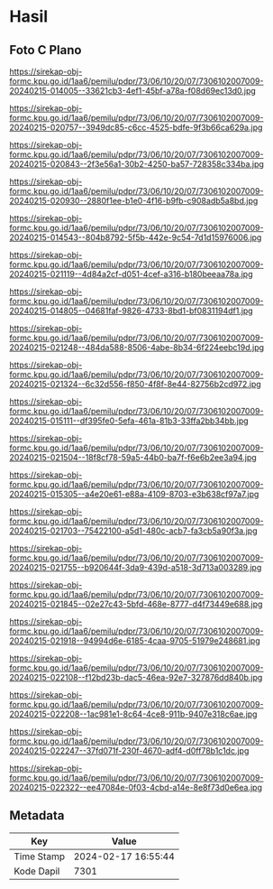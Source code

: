 # Hasil

## Foto C Plano

https://sirekap-obj-formc.kpu.go.id/1aa6/pemilu/pdpr/73/06/10/20/07/7306102007009-20240215-014005--33621cb3-4ef1-45bf-a78a-f08d69ec13d0.jpg

https://sirekap-obj-formc.kpu.go.id/1aa6/pemilu/pdpr/73/06/10/20/07/7306102007009-20240215-020757--3949dc85-c6cc-4525-bdfe-9f3b66ca629a.jpg

https://sirekap-obj-formc.kpu.go.id/1aa6/pemilu/pdpr/73/06/10/20/07/7306102007009-20240215-020843--2f3e56a1-30b2-4250-ba57-728358c334ba.jpg

https://sirekap-obj-formc.kpu.go.id/1aa6/pemilu/pdpr/73/06/10/20/07/7306102007009-20240215-020930--2880f1ee-b1e0-4f16-b9fb-c908adb5a8bd.jpg

https://sirekap-obj-formc.kpu.go.id/1aa6/pemilu/pdpr/73/06/10/20/07/7306102007009-20240215-014543--804b8792-5f5b-442e-9c54-7d1d15976006.jpg

https://sirekap-obj-formc.kpu.go.id/1aa6/pemilu/pdpr/73/06/10/20/07/7306102007009-20240215-021119--4d84a2cf-d051-4cef-a316-b180beeaa78a.jpg

https://sirekap-obj-formc.kpu.go.id/1aa6/pemilu/pdpr/73/06/10/20/07/7306102007009-20240215-014805--04681faf-9826-4733-8bd1-bf0831194df1.jpg

https://sirekap-obj-formc.kpu.go.id/1aa6/pemilu/pdpr/73/06/10/20/07/7306102007009-20240215-021248--484da588-8506-4abe-8b34-6f224eebc19d.jpg

https://sirekap-obj-formc.kpu.go.id/1aa6/pemilu/pdpr/73/06/10/20/07/7306102007009-20240215-021324--6c32d556-f850-4f8f-8e44-82756b2cd972.jpg

https://sirekap-obj-formc.kpu.go.id/1aa6/pemilu/pdpr/73/06/10/20/07/7306102007009-20240215-015111--df395fe0-5efa-461a-81b3-33ffa2bb34bb.jpg

https://sirekap-obj-formc.kpu.go.id/1aa6/pemilu/pdpr/73/06/10/20/07/7306102007009-20240215-021504--18f8cf78-59a5-44b0-ba7f-f6e6b2ee3a94.jpg

https://sirekap-obj-formc.kpu.go.id/1aa6/pemilu/pdpr/73/06/10/20/07/7306102007009-20240215-015305--a4e20e61-e88a-4109-8703-e3b638cf97a7.jpg

https://sirekap-obj-formc.kpu.go.id/1aa6/pemilu/pdpr/73/06/10/20/07/7306102007009-20240215-021703--75422100-a5d1-480c-acb7-fa3cb5a90f3a.jpg

https://sirekap-obj-formc.kpu.go.id/1aa6/pemilu/pdpr/73/06/10/20/07/7306102007009-20240215-021755--b920644f-3da9-439d-a518-3d713a003289.jpg

https://sirekap-obj-formc.kpu.go.id/1aa6/pemilu/pdpr/73/06/10/20/07/7306102007009-20240215-021845--02e27c43-5bfd-468e-8777-d4f73449e688.jpg

https://sirekap-obj-formc.kpu.go.id/1aa6/pemilu/pdpr/73/06/10/20/07/7306102007009-20240215-021918--94994d6e-6185-4caa-9705-51979e248681.jpg

https://sirekap-obj-formc.kpu.go.id/1aa6/pemilu/pdpr/73/06/10/20/07/7306102007009-20240215-022108--f12bd23b-dac5-46ea-92e7-327876dd840b.jpg

https://sirekap-obj-formc.kpu.go.id/1aa6/pemilu/pdpr/73/06/10/20/07/7306102007009-20240215-022208--1ac981e1-8c64-4ce8-911b-9407e318c6ae.jpg

https://sirekap-obj-formc.kpu.go.id/1aa6/pemilu/pdpr/73/06/10/20/07/7306102007009-20240215-022247--37fd071f-230f-4670-adf4-d0ff78b1c1dc.jpg

https://sirekap-obj-formc.kpu.go.id/1aa6/pemilu/pdpr/73/06/10/20/07/7306102007009-20240215-022322--ee47084e-0f03-4cbd-a14e-8e8f73d0e6ea.jpg


## Metadata

| Key        | Value               |
| ---------- | ------------------- |
| Time Stamp | 2024-02-17 16:55:44 |
| Kode Dapil | 7301                |



